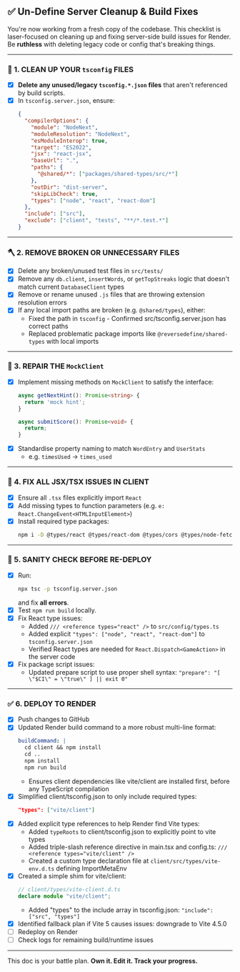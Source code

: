  ## ✅ Un-Define Server Cleanup & Build Fixes

You're now working from a fresh copy of the codebase. This checklist is laser-focused on cleaning up and fixing server-side build issues for Render. Be **ruthless** with deleting legacy code or config that's breaking things. 

---

### 🧼 1. CLEAN UP YOUR `tsconfig` FILES

- [x] **Delete any unused/legacy `tsconfig.*.json` files** that aren't referenced by build scripts.
- [x] In `tsconfig.server.json`, ensure:
  ```json
  {
    "compilerOptions": {
      "module": "NodeNext",
      "moduleResolution": "NodeNext",
      "esModuleInterop": true,
      "target": "ES2022",
      "jsx": "react-jsx",
      "baseUrl": ".",
      "paths": {
        "@shared/*": ["packages/shared-types/src/*"]
      },
      "outDir": "dist-server",
      "skipLibCheck": true,
      "types": ["node", "react", "react-dom"]
    },
    "include": ["src"],
    "exclude": ["client", "tests", "**/*.test.*"]
  }
  ```

---

### 🪓 2. REMOVE BROKEN OR UNNECESSARY FILES

- [x] Delete any broken/unused test files in `src/tests/`
- [x] Remove any `db.client`, `insertWords`, or `getTopStreaks` logic that doesn't match current `DatabaseClient` types
- [x] Remove or rename unused `.js` files that are throwing extension resolution errors
- [x] If any local import paths are broken (e.g. `@shared/types`), either:
  - Fixed the path in `tsconfig` - Confirmed src/tsconfig.server.json has correct paths
  - Replaced problematic package imports like `@reversedefine/shared-types` with local imports

---

### 🧠 3. REPAIR THE `MockClient`

- [x] Implement missing methods on `MockClient` to satisfy the interface:
  ```ts
  async getNextHint(): Promise<string> {
    return 'mock hint';
  }

  async submitScore(): Promise<void> {
    return;
  }
  ```
- [x] Standardise property naming to match `WordEntry` and `UserStats`
  - e.g. `timesUsed` → `times_used`

---

### 🔁 4. FIX ALL JSX/TSX ISSUES IN CLIENT

- [x] Ensure all `.tsx` files explicitly import `React`
- [x] Add missing types to function parameters (e.g. `e: React.ChangeEvent<HTMLInputElement>`) 
- [x] Install required type packages:
  ```bash
  npm i -D @types/react @types/react-dom @types/cors @types/node-fetch
  ```

---

### 🚦 5. SANITY CHECK BEFORE RE-DEPLOY

- [x] Run:
  ```bash
  npx tsc -p tsconfig.server.json
  ```
  and fix **all errors**.
- [x] Test `npm run build` locally.
- [x] Fix React type issues:
  - Added `/// <reference types="react" />` to `src/config/types.ts`
  - Added explicit `"types": ["node", "react", "react-dom"]` to `tsconfig.server.json`
  - Verified React types are needed for `React.Dispatch<GameAction>` in the server code
- [x] Fix package script issues:
  - Updated prepare script to use proper shell syntax: `"prepare": "[ \"$CI\" = \"true\" ] || exit 0"`

---

### ✅ 6. DEPLOY TO RENDER

- [x] Push changes to GitHub
- [x] Updated Render build command to a more robust multi-line format:
  ```yaml
  buildCommand: |
    cd client && npm install
    cd ..
    npm install
    npm run build
  ```
  - Ensures client dependencies like vite/client are installed first, before any TypeScript compilation
- [x] Simplified client/tsconfig.json to only include required types:
  ```json
  "types": ["vite/client"]
  ```
- [x] Added explicit type references to help Render find Vite types:
  - Added `typeRoots` to client/tsconfig.json to explicitly point to vite types
  - Added triple-slash reference directive in main.tsx and config.ts: `/// <reference types="vite/client" />`
  - Created a custom type declaration file at `client/src/types/vite-env.d.ts` defining ImportMetaEnv
- [x] Created a simple shim for vite/client:
  ```typescript
  // client/types/vite-client.d.ts
  declare module "vite/client";
  ```
  - Added "types" to the include array in tsconfig.json: `"include": ["src", "types"]`
- [x] Identified fallback plan if Vite 5 causes issues: downgrade to Vite 4.5.0
- [ ] Redeploy on Render
- [ ] Check logs for remaining build/runtime issues

---

This doc is your battle plan. **Own it. Edit it. Track your progress.**

